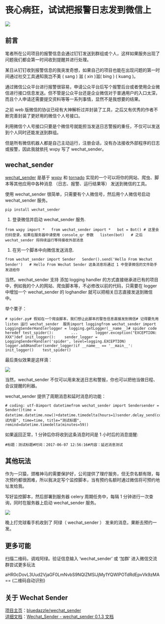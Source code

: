 # 丧心病狂，试试把报警日志发到微信上

![](https://pic2.zhimg.com/v2-a971832f062c5439957ace53cc8e454f_b.jpg)

## 前言

笔者所在公司项目的报警信息会通过钉钉发送到群组或个人，这样如果服务出现了问题我们都会第一时间收到提醒并进行处理。

某日从钉钉收到报警信息的我突发奇想，如果自己的项目也能在出现问题的第一时间通过社交工具通知我岂不美 ( sang ) 滋 ( xin )滋( bing ) ( kuang )。

通过微信公众平台进行报警很容易，申请公众平台后写个报警后台或者使用企业微信进行接口信息发送。但不管是公众平台还是企业微信对于普通用户的入口太深，而且个人申请还需要提交资料等等一系列事情，显然不是我想要的结果。

之前 web 版微信的协议已经有大神解析过并封装了工具，之后又有优秀的作者不断完善封装了更好用的微信个人号接口。

利用微信个人号接口只要是个微信号就能担当发送日志警报的重任，不仅可以发送到个人同时还能发送到群组。

但是所有微信机器人都是自己主动运行，注册会话，没有办法接收外部程序的日志或报警，因此我就依托 wxpy 写了 wechat_sender。

## wechat_sender

[wechat_sender](http:https://github.com/bluedazzle/wechat_sender) 是基于 [wxpy](http:https://github.com/youfou/wxpy) 和 [tornado](http:https://github.com/tornadoweb/tornado) 实现的一个可以将你的网站、爬虫、脚本等其他应用中各种消息 （日志、报警、运行结果等） 发送到微信的工具。

使用 wechat_sender 很简单，只需要有个人微信号，然后用个人微信号启动 wechat_sender 服务。

<div>

    pip install wechat_sender

</div>

1.  登录微信并启动 wechat_sender 服务.

<div>

    from wxpy import *   from wechat_sender import *   bot = Bot() # 这里会扫码登录，如果在服务器中请使用 console_qr 参数   listen(bot)   # 之后 wechat_sender 将持续运行等待接收外部消息

</div>

1.  在另一个脚本中向微信发送消息.

<div>

    from wechat_sender import Sender   Sender().send('Hello From Wechat Sender')   # Hello From Wechat Sender 这条消息将通过 1 中登录微信的文件助手发送给你

</div>

当然，wechat_sender 支持 添加 logging handler 的方式直接继承进已有的项目中，例如我的个人的网站、爬虫脚本等，不必修改以前的代码，只需要在 logger 中增加一个 wechat_sender 的 loghandler 就可以把相关日志直接发送到微信中。

举个栗子：

<div>

    # spider.py# 假如在一个爬虫脚本，我们想让此脚本的警告信息直接发到微信# 记得要先用 listen 运行 wechat_sender  服务import loggingfrom wechat_sender import LoggingSenderHandlerlogger = logging.getLogger(__name__)# spider code heredef test_spider():        ...        logger.exception("EXCEPTION: XXX")def init_logger():    sender_logger = LoggingSenderHandler('spider', level=logging.EXCEPTION)    logger.addHandler(sender_logger)if __name__ == '__main__':    init_logger()    test_spider()

</div>

最后类似效果是这样滴：  

![](https://pic4.zhimg.com/v2-3ac72a083f5a971eca3670de5daad403_b.jpg)  

当然，wechat_sender 不仅可以用来发送日志和警报，你也可以把他当做日程、会议提醒的利器。

wechat_sender 提供了周期消息和延时消息的功能：

<div>

    # coding: utf-8import datetimefrom wechat_sender import Sendersender = Sender()time = datetime.datetime.now()+datetime.timedelta(hours=1)sender.delay_send(content="测试内容", time=time, title="测试标题", remind=datetime.timedelta(minutes=59))

</div>

如果返回正常，1 分钟后你将收到这条消息时间是 1 小时后的消息提醒:

<div>

    #标题：测试标题#时间：2017-06-07 12:56:16#内容：延迟消息测试

</div>

## 其他玩法

作为一只猿，颈椎神马的需要保护好，公司提供了理疗服务，但无奈名额有限，每次预约都很困难，所以我决定写个监控脚本，当有预约名额时通过微信将可预约地址发给我。

写好监控脚本，然后部署到服务器 celery 周期任务中，每隔 1 分钟进行一次查询，同时在服务器上启动 wechat_sender 服务。

![](https://pic1.zhimg.com/v2-467151d17a8d78d79e4e1f6b89e7dec0_b.jpg)  

晚上打完球看手机收到了 阿绿（ wechat_sender ） 发来的消息，果断去预约一发。

## 更多可能

扫描二维码，调戏阿绿。验证信息输入 ‘wechat_sender’ 或 ‘加群’ 进入微信交流群尝试更多玩法  

aHR0cDovL3Uud2VjaGF0LmNvbS9NQlZMSlJjMy1YQWlPOTdRdEpvVk9zMA== (二维码自动识别)

## 关于 Wechat Sender

[项目主页](http:https://github.com/bluedazzle/wechat_sender)：[bluedazzle/wechat_sender](http:https://github.com/bluedazzle/wechat_sender)  
[详细文档](http:http://wechat-sender.readthedocs.io/zh_CN/latest/)：[Wechat_Sender - wechat_sender 0.1.3 文档](http:http://wechat-sender.readthedocs.io/zh_CN/latest/)